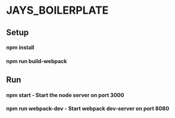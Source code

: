 # JAYS_BOILERPLATE

## Setup
#### npm install
#### npm run build-webpack

## Run
#### npm start - Start the node server on port 3000
#### npm run webpack-dev - Start webpack dev-server on port 8080
